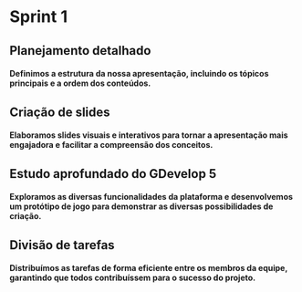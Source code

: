 # Sprint 1

## Planejamento detalhado 
#### Definimos a estrutura da nossa apresentação, incluindo os tópicos principais e a ordem dos conteúdos.
## Criação de slides
#### Elaboramos slides visuais e interativos para tornar a apresentação mais engajadora e facilitar a compreensão dos conceitos.
## Estudo aprofundado do GDevelop 5 
#### Exploramos as diversas funcionalidades da plataforma e desenvolvemos um protótipo de jogo para demonstrar as diversas possibilidades de criação.
## Divisão de tarefas 
#### Distribuímos as tarefas de forma eficiente entre os membros da equipe, garantindo que todos contribuíssem para o sucesso do projeto.

